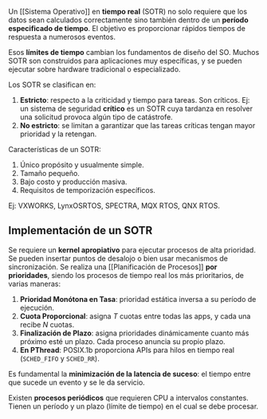Un [[Sistema Operativo]] en **tiempo real** (SOTR) no solo requiere que los datos sean calculados correctamente sino también dentro de un **período especificado de tiempo**. El objetivo es proporcionar rápidos tiempos de respuesta a numerosos eventos.

Esos **límites de tiempo** cambian los fundamentos de diseño del SO. Muchos SOTR son construidos para aplicaciones muy específicas, y se pueden ejecutar sobre hardware tradicional o especializado.

Los SOTR se clasifican en:

1. **Estricto**: respecto a la criticidad y tiempo para tareas. Son críticos. Ej: un sistema de seguridad **crítico** es un SOTR cuya tardanza en resolver una solicitud provoca algún tipo de catástrofe.
2. **No estricto**: se limitan a garantizar que las tareas críticas tengan mayor prioridad y la retengan.

Características de un SOTR:

1. Único propósito y usualmente simple.
2. Tamaño pequeño.
3. Bajo costo y producción masiva.
4. Requisitos de temporización específicos.

Ej: VXWORKS, LynxOSRTOS, SPECTRA, MQX RTOS, QNX RTOS.

## Implementación de un SOTR

Se requiere un **kernel apropiativo** para ejecutar procesos de alta prioridad. Se pueden insertar puntos de desalojo o bien usar mecanismos de sincronización. Se realiza una [[Planificación de Procesos]] **por prioridades**, siendo los procesos de tiempo real los más prioritarios, de varias maneras:

1. **Prioridad Monótona en Tasa**: prioridad estática inversa a su período de ejecución.
2. **Cuota Proporcional**: asigna $T$ cuotas entre todas las apps, y cada una recibe $N$ cuotas.
3. **Finalización de Plazo**: asigna prioridades dinámicamente cuanto más próximo esté un plazo. Cada proceso anuncia su propio plazo.
4. **En PThread**: POSIX.1b proporciona APIs para hilos en tiempo real (`SCHED_FIFO` y `SCHED_RR`).

Es fundamental la **minimización de la latencia de suceso**: el tiempo entre que sucede un evento y se le da servicio.

Existen **procesos periódicos** que requieren CPU a intervalos constantes. Tienen un período y un plazo (límite de tiempo) en el cual se debe procesar.
